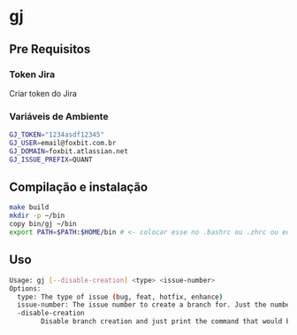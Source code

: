 # gj

## Pre Requisitos

### Token Jira
Criar token do Jira


### Variáveis de Ambiente

```bash
GJ_TOKEN="1234asdf12345"
GJ_USER=email@foxbit.com.br
GJ_DOMAIN=foxbit.atlassian.net
GJ_ISSUE_PREFIX=QUANT
```

## Compilação e instalação

```bash
make build
mkdir -p ~/bin
copy bin/gj ~/bin 
export PATH=$PATH:$HOME/bin # <- colocar esse no .bashrc ou .zhrc ou equivalentes
```

## Uso

```bash
Usage: gj [--disable-creation] <type> <issue-number>
Options:
  type: The type of issue (bug, feat, hotfix, enhance)
  issue-number: The issue number to create a branch for. Just the number. The suffix QUANT- will be added automatically.
  -disable-creation
        Disable branch creation and just print the command that would be run
```        
